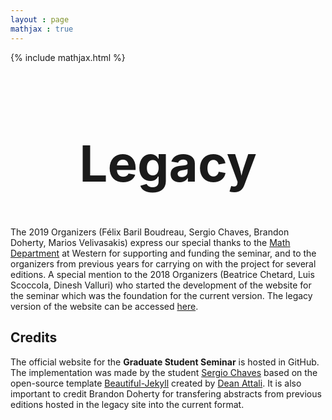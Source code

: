 ```yaml
---
layout : page
mathjax : true
---
```

{% include mathjax.html %}

<center> <h1 style="font-size:80px">Legacy </h1> </center>

The 2019 Organizers (Félix Baril Boudreau, Sergio Chaves, Brandon Doherty, Marios Velivasakis) express our special thanks to the [Math Department](https://www.math.uwo.ca/) at Western for supporting and funding the seminar, and to the organizers from previous years for carrying on with the project for several editions.  A special mention to the 2018 Organizers (Beatrice Chetard, Luis Scoccola, Dinesh Valluri) who started the development of the website for the seminar which was the foundation for the current version. The legacy version of the website can be accessed [here](https://sites.google.com/site/uwograduateseminar/home).

## Credits

The official website for the **Graduate Student Seminar** is hosted in GitHub. The implementation was made by the student [Sergio Chaves](https://github.com/slchavesr) based on the open-source template [Beautiful-Jekyll](https://github.com/daattali/beautiful-jekyll) created by [Dean Attali](https://deanattali.com/). It is also important to credit Brandon Doherty for transfering abstracts from previous editions hosted in the legacy site into the current format.
